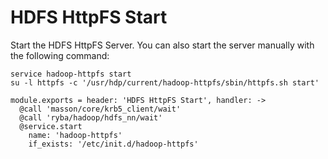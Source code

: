 
# HDFS HttpFS Start

Start the HDFS HttpFS Server. You can also start the server
manually with the following command:

```
service hadoop-httpfs start
su -l httpfs -c '/usr/hdp/current/hadoop-httpfs/sbin/httpfs.sh start'
```

    module.exports = header: 'HDFS HttpFS Start', handler: ->
      @call 'masson/core/krb5_client/wait'
      @call 'ryba/hadoop/hdfs_nn/wait'
      @service.start
        name: 'hadoop-httpfs'
        if_exists: '/etc/init.d/hadoop-httpfs'
